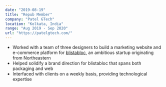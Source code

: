 ```yaml
---
date: "2019-08-19"
title: "Repub Member"
company: "Patel GTech"
location: "Kolkata, India"
range: "Aug 2019 - Sep 2020"
url: "https://patelgtech.com/"
---
```


- Worked with a team of three designers to build a marketing website and e-commerce platform for [blistabloc](https://blistabloc.com), an ambitious startup originating from Northeastern
- Helped solidify a brand direction for blistabloc that spans both packaging and web
- Interfaced with clients on a weekly basis, providing technological expertise
